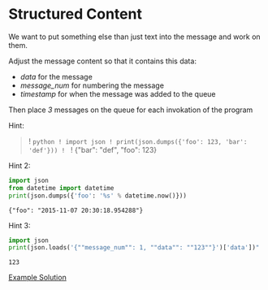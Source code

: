 Structured Content
==================

We want to put something else than just text into the message and work on them.

Adjust the message content so that it contains this data:
- *data* for the message
- *message_num* for numbering the message
- *timestamp* for when the message was added to the queue

Then place *3* messages on the queue for each invokation of the program

Hint:

>! ```python
>! import json
>! print(json.dumps({'foo': 123, 'bar': 'def'}))
>! ```
>!    {"bar": "def", "foo": 123}

Hint 2:

```python
import json
from datetime import datetime
print(json.dumps({'foo': '%s' % datetime.now()}))
```

    {"foo": "2015-11-07 20:30:18.954288"}

Hint 3:

```python
import json
print(json.loads('{""message_num"": 1, ""data"": ""123""}')['data'])"
```

    123

[Example Solution](../lf_structured_content.py)